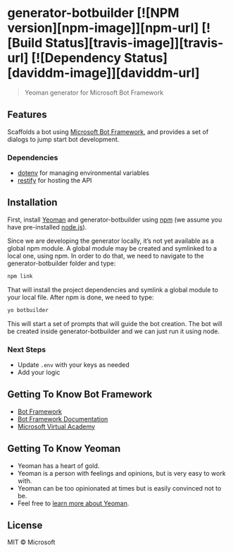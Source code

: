 ﻿# generator-botbuilder [![NPM version][npm-image]][npm-url] [![Build Status][travis-image]][travis-url] [![Dependency Status][daviddm-image]][daviddm-url]
> Yeoman generator for Microsoft Bot Framework

## Features

Scaffolds a bot using [Microsoft Bot Framework](https://dev.botframework.com), and provides a set of dialogs to jump start bot development.

### Dependencies

- [dotenv](https://github.com/motdotla/dotenv) for managing environmental variables
- [restify](http://restify.com/) for hosting the API

## Installation

First, install [Yeoman](http://yeoman.io) and generator-botbuilder using [npm](https://www.npmjs.com/) (we assume you have pre-installed [node.js](https://nodejs.org/)).

Since we are developing the generator locally, it’s not yet available as a global npm module. A global module may be created and symlinked to a local one, using npm. 
In order to do that, we need to navigate to the generator-botbuilder folder and type:

```bash
npm link
```

That will install the project dependencies and symlink a global module to your local file. After npm is done, we need to type:

```bash
yo botbuilder
```

This will start a set of prompts that will guide the bot creation. The bot will be created inside generator-botbuilder and we can just run it using node.

### Next Steps

- Update `.env` with your keys as needed
- Add your logic

## Getting To Know Bot Framework

- [Bot Framework](https://dev.botframework.com/)
- [Bot Framework Documentation](https://docs.botframework.com/)
- [Microsoft Virtual Academy](http://aka.ms/botcourse)

## Getting To Know Yeoman

 * Yeoman has a heart of gold.
 * Yeoman is a person with feelings and opinions, but is very easy to work with.
 * Yeoman can be too opinionated at times but is easily convinced not to be.
 * Feel free to [learn more about Yeoman](http://yeoman.io/).

## License

MIT © Microsoft
